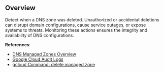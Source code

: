 ## Overview

Detect when a DNS zone was deleted. Unauthorized or accidental deletions can disrupt domain configurations, cause service outages, or expose systems to threats. Monitoring these actions ensures the integrity and availability of DNS configurations.

**References**:
- [DNS Managed Zones Overview](https://cloud.google.com/dns/docs/zones)
- [Google Cloud Audit Logs](https://cloud.google.com/logging/docs/audit)
- [gcloud Command: delete managed zone](https://cloud.google.com/sdk/gcloud/reference/dns/managed-zones/delete)